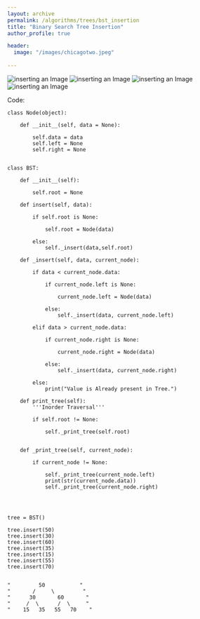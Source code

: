 ```yaml
---
layout: archive
permalink: /algorithms/trees/bst_insertion
title: "Binary Search Tree Insertion"
author_profile: true

header:
  image: "/images/chicagotwo.jpeg"
  
---
```

![inserting an Image](/images/tree/bst_insertion/Page1.jpg)
![inserting an Image](/images/tree/bst_insertion/Page2.jpg)
![inserting an Image](/images/tree/bst_insertion/Page3.jpg)
![inserting an Image](/images/tree/bst_insertion/Page4.jpg)


Code:


    class Node(object):

        def __init__(self, data = None):

            self.data = data
            self.left = None
            self.right = None


    class BST:

        def __init__(self):

            self.root = None

        def insert(self, data):

            if self.root is None:

                self.root = Node(data)

            else:
                self._insert(data,self.root)

        def _insert(self, data, current_node):

            if data < current_node.data:

                if current_node.left is None:

                    current_node.left = Node(data)

                else:
                    self._insert(data, current_node.left)

            elif data > current_node.data:

                if current_node.right is None:

                    current_node.right = Node(data)

                else:
                    self._insert(data, current_node.right)

            else:
                print("Value is Already present in Tree.")

        def print_tree(self):
            '''Inorder Traversal'''

            if self.root != None:

                self._print_tree(self.root)


        def _print_tree(self, current_node):

            if current_node != None:

                self._print_tree(current_node.left)
                print(str(current_node.data))
                self._print_tree(current_node.right)




    tree = BST()

    tree.insert(50)
    tree.insert(30)   
    tree.insert(60)    
    tree.insert(35)    
    tree.insert(15)    
    tree.insert(55)    
    tree.insert(70)


    "         50           "
    "       /     \         "
    "      30       60       "
    "     /  \      /  \     "
    "    15   35   55   70    "

